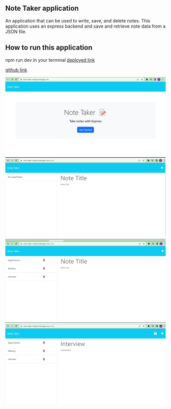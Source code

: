 ## Note Taker application

An application that can be used to write, save, and delete notes. This application uses an express backend and save and retrieve note data from a JSON file. <br>

## How to run this application

npm run dev in your terminal
[deployed link](https://note-taker-nodjs.herokuapp.com/)<br>

[github link](https://github.com/Karbuuno/note-taker-app)

![alt first page image](/public/assets/images/image-1.png)
![alt first page image](/public/assets/images/image-2.png)
![alt first page image](/public/assets/images/image-3.png)
![alt first page image](/public/assets/images/image-4.png)

